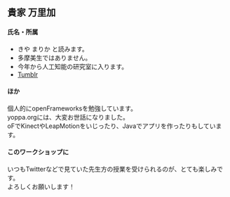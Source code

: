 ## 貴家 万里加   

#### 氏名・所属
- きや まりか と読みます。   
- 多摩美生ではありません。   
- 今年から人工知能の研究室に入ります。   
- [Tumblr](http://ma286.tumblr.com/)

#### ほか
個人的にopenFrameworksを勉強しています。   
yoppa.orgには、大変お世話になりました。   
oFでKinectやLeapMotionをいじったり、Javaでアプリを作ったりもしています。   

#### このワークショップに
いつもTwitterなどで見ていた先生方の授業を受けられるのが、とても楽しみです。   
よろしくお願いします！
